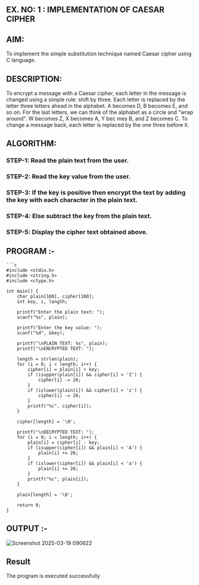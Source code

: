 ## EX. NO: 1 : IMPLEMENTATION OF CAESAR CIPHER
 

## AIM:

To implement the simple substitution technique named Caesar cipher using C language.

## DESCRIPTION:

To encrypt a message with a Caesar cipher, each letter in the message is changed using a simple rule: shift by three. Each letter is replaced by the letter three letters ahead in the alphabet. A becomes D, B becomes E, and so on. For the last letters, we can think of the
alphabet as a circle and "wrap around". W becomes Z, X becomes A, Y bec mes B, and Z
becomes C. To change a message back, each letter is replaced by the one three before it.

## ALGORITHM:

### STEP-1: Read the plain text from the user.
### STEP-2: Read the key value from the user.
### STEP-3: If the key is positive then encrypt the text by adding the key with each character in the plain text.
### STEP-4: Else subtract the key from the plain text.
### STEP-5: Display the cipher text obtained above.


## PROGRAM :-
```
```c
#include <stdio.h>
#include <string.h>
#include <ctype.h>

int main() {
    char plain[100], cipher[100];
    int key, i, length;

    printf("Enter the plain text: ");
    scanf("%s", plain);

    printf("Enter the key value: ");
    scanf("%d", &key);

    printf("\nPLAIN TEXT: %s", plain);
    printf("\nENCRYPTED TEXT: ");

    length = strlen(plain);
    for (i = 0; i < length; i++) {
        cipher[i] = plain[i] + key;
        if (isupper(plain[i]) && cipher[i] > 'Z') {
            cipher[i] -= 26;
        }
        if (islower(plain[i]) && cipher[i] > 'z') {
            cipher[i] -= 26;
        }
        printf("%c", cipher[i]);
    }

    cipher[length] = '\0';

    printf("\nDECRYPTED TEXT: ");
    for (i = 0; i < length; i++) {
        plain[i] = cipher[i] - key;
        if (isupper(cipher[i]) && plain[i] < 'A') {
            plain[i] += 26;
        }
        if (islower(cipher[i]) && plain[i] < 'a') {
            plain[i] += 26;
        }
        printf("%c", plain[i]);
    }

    plain[length] = '\0';

    return 0;
}
```



## OUTPUT :-

![Screenshot 2025-03-19 090622](https://github.com/user-attachments/assets/b9c00bb8-c6eb-4d78-966c-83e3db1ecb4d)

## Result

The program is executed successfully
